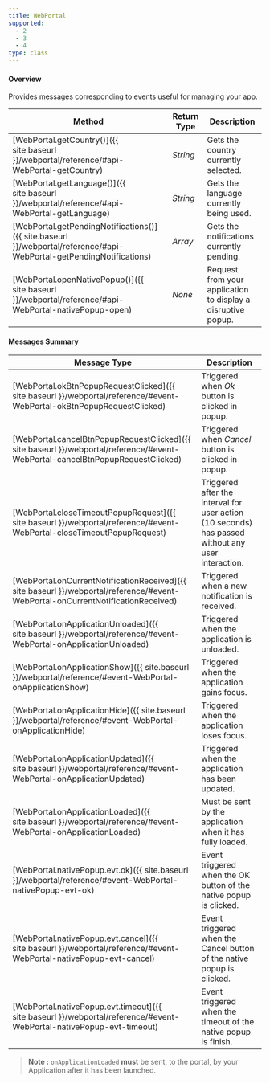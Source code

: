 ```yaml
---
title: WebPortal
supported:
  - 2
  - 3
  - 4
type: class
---
```


#### Overview

Provides messages corresponding to events useful for managing your app.

Method | Return Type | Description
-----|----|----
[WebPortal.getCountry()]({{ site.baseurl }}/webportal/reference/#api-WebPortal-getCountry) | *String* | Gets the country currently selected.
[WebPortal.getLanguage()]({{ site.baseurl }}/webportal/reference/#api-WebPortal-getLanguage) | *String* | Gets the language currently being used.
[WebPortal.getPendingNotifications()]({{ site.baseurl }}/webportal/reference/#api-WebPortal-getPendingNotifications) | *Array* | Gets the notifications currently pending.
[WebPortal.openNativePopup()]({{ site.baseurl }}/webportal/reference/#api-WebPortal-nativePopup-open) | *None* | Request from your application to display a disruptive popup.

#### Messages Summary

Message Type | Description
----|----
[WebPortal.okBtnPopupRequestClicked]({{ site.baseurl }}/webportal/reference/#event-WebPortal-okBtnPopupRequestClicked) | Triggered when *Ok* button is clicked in popup.
[WebPortal.cancelBtnPopupRequestClicked]({{ site.baseurl }}/webportal/reference/#event-WebPortal-cancelBtnPopupRequestClicked) | Triggered when *Cancel* button is clicked in popup.
[WebPortal.closeTimeoutPopupRequest]({{ site.baseurl }}/webportal/reference/#event-WebPortal-closeTimeoutPopupRequest) | Triggered after the interval for user action (10 seconds) has passed without any user interaction.
[WebPortal.onCurrentNotificationReceived]({{ site.baseurl }}/webportal/reference/#event-WebPortal-onCurrentNotificationReceived) | Triggered when a new notification is received.
[WebPortal.onApplicationUnloaded]({{ site.baseurl }}/webportal/reference/#event-WebPortal-onApplicationUnloaded) | Triggered when the application is unloaded.
[WebPortal.onApplicationShow]({{ site.baseurl }}/webportal/reference/#event-WebPortal-onApplicationShow) | Triggered when the application gains focus.
[WebPortal.onApplicationHide]({{ site.baseurl }}/webportal/reference/#event-WebPortal-onApplicationHide) | Triggered when the application loses focus.
[WebPortal.onApplicationUpdated]({{ site.baseurl }}/webportal/reference/#event-WebPortal-onApplicationUpdated) | Triggered when the application has been updated.
[WebPortal.onApplicationLoaded]({{ site.baseurl }}/webportal/reference/#event-WebPortal-onApplicationLoaded) | Must be sent by the application when it has fully loaded.
[WebPortal.nativePopup.evt.ok]({{ site.baseurl }}/webportal/reference/#event-WebPortal-nativePopup-evt-ok) | Event triggered when the OK button of the native popup is clicked.
[WebPortal.nativePopup.evt.cancel]({{ site.baseurl }}/webportal/reference/#event-WebPortal-nativePopup-evt-cancel) | Event triggered when the Cancel button of the native popup is clicked.
[WebPortal.nativePopup.evt.timeout]({{ site.baseurl }}/webportal/reference/#event-WebPortal-nativePopup-evt-timeout) | Event triggered when the timeout of the native popup is finish.

>**Note :** `onApplicationLoaded` **must** be sent, to the portal, by your Application after it has been launched.
